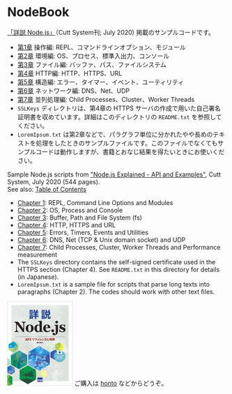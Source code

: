 # NodeBook

[「詳説 Node.js」](http://www.cutt.co.jp/book/978-4-87783-489-0.html)（Cutt System刊; July 2020) 掲載のサンプルコードです。

- [第1章](./Section1) 操作編: REPL、コマンドラインオプション、モジュール
- [第2章](./Section2) 環境編: OS、プロセス、標準入出力、コンソール
- [第3章](./Section3) ファイル編: バッファ、パス、ファイルシステム
- [第4章](./Section4) HTTP編: HTTP、HTTPS、URL
- [第5章](./Section5) 構造編: エラー、タイマー、イベント、ユーティリティ
- [第6章](./Section6) ネットワーク編: DNS、Net、UDP
- [第7章](./Section7) 並列処理編: Child Processes、Cluster、Worker Threads
- `SSLKeys` ディレクトリは、第4章の HTTPS サーバの作成で用いた自己署名証明書を収めています。詳細はこのディレクトリの `README.txt` を参照してください。
- `LoremIpsum.txt` は第2章などで、パラグラフ単位に分かれたやや長めのテキストを処理をしたときのサンプルファイルです。このファイルでなくてもサンプルコードは動作しますが、書籍とおなじ結果を得たいときにお使いください。

Sample Node.js scripts from ["Node.js Explained - API and Examples"](http://www.cutt.co.jp/book/978-4-87783-489-0.html), Cutt System, July 2020 (544 pages).  
See also: [Table of Contents](./TOC.md)

- [Chapter 1](./Section1): REPL, Command Line Options and Modules
- [Chapter 2](./Section2): OS, Process and Console
- [Chapter 3](./Section3): Buffer, Path and File System (fs)
- [Chapter 4](./Section4): HTTP, HTTPS and URL
- [Chapter 5](./Section5): Errors, Timers, Events and Utilities
- [Chapter 6](./Section6): DNS, Net (TCP & Unix domain socket) and UDP
- [Chapter 7](./Section7): Child Processes, Cluster, Worker Threads and Performance measurement
- The `SSLKeys` directory contains the self-signed certificate used in the HTTPS section (Chapter 4). See `README.txt` in this directory for details (in Japanese).
- `LoremIpsum.txt` is a sample file for scripts that parse long texts into paragraphs (Chapter 2). The codes should work with other text files.

![書籍表紙](./BookCover.png "書籍表紙")
ご購入は [honto](https://honto.jp/netstore/pd-book_30361360.html) などからどうぞ。